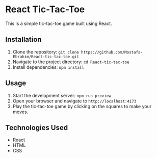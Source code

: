 # React Tic-Tac-Toe

This is a simple tic-tac-toe game built using React.

## Installation

1. Clone the repository: `git clone https://github.com/Mostafa-Ebrahim/React-tic-tac-toe.git`
2. Navigate to the project directory: `cd React-tic-tac-toe`
3. Install dependencies: `npm install`

## Usage

1. Start the development server: `npm run preview`
2. Open your browser and navigate to `http://localhost:4173`
3. Play the tic-tac-toe game by clicking on the squares to make your moves.

## Technologies Used

- React
- HTML
- CSS
